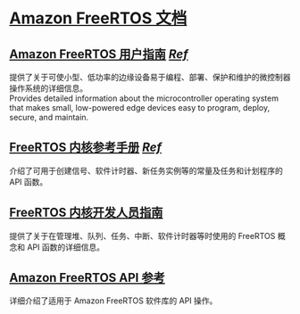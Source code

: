 # [Amazon FreeRTOS 文档](https://aws.amazon.com/cn/documentation/freertos/)


## [Amazon FreeRTOS 用户指南](./usergride) [_Ref_](https://docs.aws.amazon.com/freertos/latest/userguide/)

提供了关于可使小型、低功率的边缘设备易于编程、部署、保护和维护的微控制器操作系统的详细信息。  
Provides detailed information about the microcontroller operating system that makes small, low-powered edge devices easy to program, deploy, secure, and maintain.

## [FreeRTOS 内核参考手册](./kernel) [_Ref_](https://docs.aws.amazon.com/freertos-kernel/latest/ref/welcome.html)

介绍了可用于创建信号、软件计时器、新任务实例等的常量及任务和计划程序的 API 函数。

## [FreeRTOS 内核开发人员指南](https://docs.aws.amazon.com/freertos-kernel/latest/dg/about.html)

提供了关于在管理堆、队列、任务、中断、软件计时器等时使用的 FreeRTOS 概念和 API 函数的详细信息。

## [Amazon FreeRTOS API 参考](https://docs.aws.amazon.com/freertos/latest/lib-ref/)

详细介绍了适用于 Amazon FreeRTOS 软件库的 API 操作。
